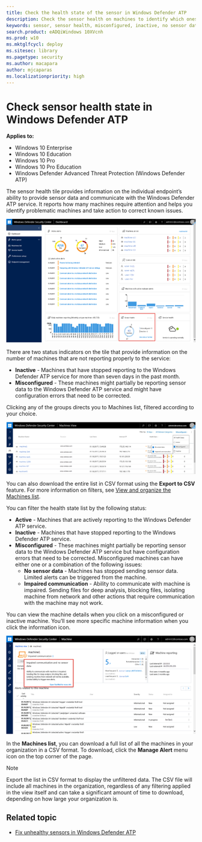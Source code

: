 ```yaml
---
title: Check the health state of the sensor in Windows Defender ATP
description: Check the sensor health on machines to identify which ones are misconfigured, inactive, or are not reporting sensor data.
keywords: sensor, sensor health, misconfigured, inactive, no sensor data, sensor data, impaired communication, communication
search.product: eADQiWindows 10XVcnh
ms.prod: w10
ms.mktglfcycl: deploy
ms.sitesec: library
ms.pagetype: security
ms.author: macapara
author: mjcaparas
ms.localizationpriority: high
---
```


# Check sensor health state in Windows Defender ATP

**Applies to:**

- Windows 10 Enterprise
- Windows 10 Education
- Windows 10 Pro
- Windows 10 Pro Education
- Windows Defender Advanced Threat Protection (Windows Defender ATP)


The sensor health tile provides information on the individual endpoint’s ability to provide sensor data and communicate with the Windows Defender ATP service. It reports how many machines require attention and helps you identify problematic machines and take action to correct known issues.

![Windows Defender ATP sensor health tile](images/atp-portal-sensor.png)

There are two status indicators on the tile that provide information on the number of machines that are not reporting properly to the service:
-	**Inactive** - Machines that have stopped reporting to the Windows Defender ATP service for more than seven days in the past month.
- **Misconfigured** - These machines might partially be reporting sensor data to the Windows Defender ATP service and might have configuration errors that need to be corrected.

Clicking any of the groups directs you to Machines list, filtered according to your choice.

![Windows Defender ATP sensor filter](images/atp-sensor-filter.png)

<!--
![Windows Defender ATP sensor filter](images/atp-machines-list-misconfigured.png)

Filter the **Machines list** by time period, **OS Platform**, **Health**, or **Malware category alerts** to focus on certain sets of machines, according to the desired criteria.  

-->

You can also download the entire list in CSV format using the **Export to CSV** feature. For more information on filters, see [View and organize the Machines list](machines-view-overview-windows-defender-advanced-threat-protection.md).

You can filter the health state list by the following status:
- **Active** - Machines that are actively reporting to the Windows Defender ATP service.
- **Inactive** - Machines that have stopped reporting to the Windows Defender ATP service.
- **Misconfigured** - These machines might partially be reporting sensor data to the Windows Defender ATP service but have configuration errors that need to be corrected. Misconfigured machines can have either one or a combination of the following issues:
  - **No sensor data** - Machines has stopped sending sensor data. Limited alerts can be triggered from the machine.
  - **Impaired communication** - Ability to communicate with machine is impaired. Sending files for deep analysis, blocking files, isolating machine from network and other actions that require communication with the machine may not work.

You can view the machine details when you click on a misconfigured or inactive machine. You’ll see more specific machine information when you click the information icon.

![Windows Defender ATP sensor filter](images/atp-machine-health-details.png)

In the **Machines list**, you can download a full list of all the machines in your organization in a CSV format. To download, click the **Manage Alert** menu icon on the top corner of the page.

>[!NOTE]
>Export the list in CSV format to display the unfiltered data. The CSV file will include all machines in the organization, regardless of any filtering applied in the view itself and can take a significant amount of time to download, depending on how large your organization is.

## Related topic
- [Fix unhealthy sensors in Windows Defender ATP](fix-unhealhty-sensors-windows-defender-advanced-threat-protection.md)
